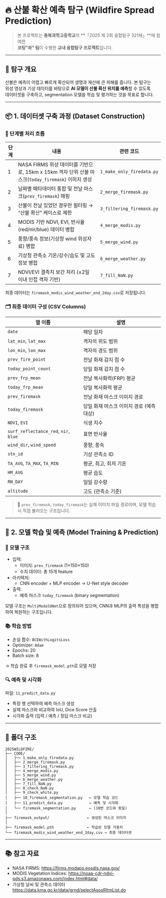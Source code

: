 # 🔥 산불 확산 예측 탐구 (Wildfire Spread Prediction)

> 본 프로젝트는 **충북과학고등학교**의 **「2025 제 2회 융합탐구 321체」**에 참여한  
> **코팅"좌" 팀**이 수행한 **교내 융합탐구 프로젝트**입니다.

---

## 📌 탐구 개요

산불은 예측이 어렵고 빠르게 확산되어 생명과 재산에 큰 피해를 줍니다. 본 탐구는  
위성 영상과 기상 데이터를 바탕으로 **AI 모델이 산불 확산 위치를 예측**할 수 있도록  
데이터셋을 구축하고, segmentation 모델을 학습 및 평가하는 것을 목표로 합니다.

---
## 📦 1. 데이터셋 구축 과정 (Dataset Construction)

### 🔨 단계별 처리 흐름

| 단계 | 내용 | 관련 코드 |
|------|------|-----------|
| 1 | NASA FIRMS 위성 데이터를 기반으로, 15km x 15km 격자 단위 산불 마스크(`today_firemask`) 이미지 생성 | `1_make_only_firedata.py` |
| 2 | 날짜별 메타데이터 통합 및 전날 마스크(`prev_firemask`) 매핑 | `2_merge_firemask.py` |
| 3 | 산불이 전날 있었던 경우만 필터링 → “산불 확산” 케이스로 제한 | `3_filtering_firemask.py` |
| 4 | MODIS 기반 NDVI, EVI, 반사율(red/nir/blue) 데이터 병합 | `4_merge_modis.py` |
| 5 | 풍향/풍속 정보(기상청 wind 위성자료) 병합 | `5_merge_wind.py` |
| 6 | 기상청 관측소 기온/강수/습도 및 고도 정보 병합 | `6_merge_weather.py` |
| 7 | NDVI/EVI 결측치 보간 처리 (±2일 이내 인접 격자 기반) | `7_fill_NaN.py` |

최종 데이터는 `firemask_modis_wind_weather_end_2day.csv`로 저장됩니다.

### 🗂️ 최종 데이터 구성 (CSV Columns)

| 열 이름 | 설명 |
|---------|------|
| `date` | 해당 일자 |
| `lat_min`, `lat_max` | 격자의 위도 범위 |
| `lon_min`, `lon_max` | 격자의 경도 범위 |
| `prev_fire_point` | 전날 화재 감지 점 수 |
| `today_point_count` | 당일 화재 감지 점 수 |
| `prev_frp_mean` | 전날 복사화력(FRP) 평균 |
| `today_frp_mean` | 당일 복사화력 평균 |
| `prev_firemask` | 전날 화재 마스크 이미지 경로 |
| `today_firemask` | 당일 화재 마스크 이미지 경로 (예측 대상) |
| `NDVI`, `EVI` | 식생 지수 |
| `surf_reflectance_red`, `nir`, `blue` | 표면 반사율 |
| `wind_dir`, `wind_speed` | 풍향, 풍속 |
| `stn_id` | 기상 관측소 ID |
| `TA_AVG`, `TA_MAX`, `TA_MIN` | 평균, 최고, 최저 기온 |
| `HM_AVG` | 평균 습도 |
| `RN_DAY` | 일일 강수량 |
| `altitude` | 고도 (관측소 기준) |

> 🔎 `prev_firemask`, `today_firemask`는 실제 이미지 파일 경로이며, 모델 학습 시 직접 불러오는 구조입니다.

---

## 🧠 2. 모델 학습 및 예측 (Model Training & Prediction)

### 🧩 모델 구조

- 입력:
  - 이미지: `prev_firemask` (1×150×150)
  - 수치 데이터: 총 15개 feature
- 아키텍처:
  - CNN encoder + MLP encoder → U-Net style decoder
- 출력:
  - 예측 마스크 `today_firemask` (binary segmentation)

모델 구조는 `MultiModalUNet`으로 정의되어 있으며, CNN과 MLP의 출력 특성을 병합하여 복원하는 구조입니다.

### 📚 학습 방법

- 손실 함수: `BCEWithLogitsLoss`
- Optimizer: `Adam`
- Epochs: 20
- Batch size: 8


→ 학습 완료 후 `firemask_model.pth`로 모델 저장

### 🔍 예측 및 시각화

파일: `11_predict_data.py`

- 특정 행 선택하여 예측 마스크 생성
- 실제 마스크와 비교하여 IoU, Dice Score 산출
- 시각화 출력 (입력 / 예측 / 정답 마스크 비교)


---

## 📂 폴더 구조

```
2025WILDFIRE/
├── CODE/
│   ├── 1_make_only_firedata.py
│   ├── 2_merge_firemask.py
│   ├── 3_filtering_firemask.py
│   ├── 4_merge_modis.py
│   ├── 5_merge_wind.py
│   ├── 6_merge_weather.py
│   ├── 7_fill_NaN.py
│   ├── 8_check_NaN.py
│   ├── 9_check_white.py
│   ├── 10_firemask_segmentation.py   ← 모델 학습 코드
│   ├── 11_predict_data.py            ← 예측 및 시각화
│   └── firemask_segmentation.py      ← (10번 코드와 동일)
│
├── firemask_output/                 ← 생성된 마스크 이미지
│
├── firemask_model.pth               ← 학습된 모델 가중치
└── firemask_modis_wind_weather_end_2day.csv ← 최종 데이터셋

```

---

## 📚 참고 자료

- NASA FIRMS: https://firms.modaps.eosdis.nasa.gov/
- MODIS Vegetation Indices: https://noaa-cdr-ndvi-pds.s3.amazonaws.com/index.html#data/
- 기상청 날씨 및 관측소 데이터 https://data.kma.go.kr/data/grnd/selectAsosRltmList.do
